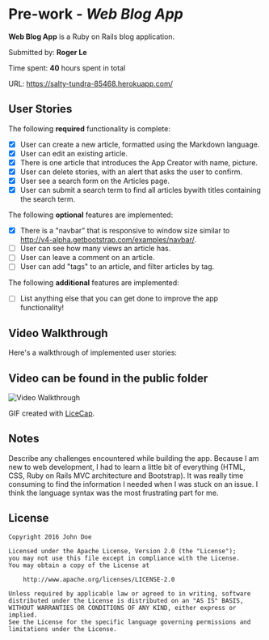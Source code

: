 # Pre-work - *Web Blog App*

**Web Blog App** is a Ruby on Rails blog application.

Submitted by: **Roger Le**

Time spent: **40** hours spent in total

URL: https://salty-tundra-85468.herokuapp.com/

## User Stories

The following **required** functionality is complete:

* [X] User can create a new article, formatted using the Markdown language.
* [X] User can edit an existing article.
* [X] There is one article that introduces the App Creator with name, picture.
* [X] User can delete stories, with an alert that asks the user to confirm.
* [X] User see a search form on the Articles page.
* [X] User can submit a search term to find all articles bywith titles containing the search term.

The following **optional** features are implemented:
* [X] There is a "navbar" that is responsive to window size similar to http://v4-alpha.getbootstrap.com/examples/navbar/. 
* [ ] User can see how many views an article has. 
* [ ] User can leave a comment on an article.
* [ ] User can add "tags" to an article, and filter articles by tag. 

The following **additional** features are implemented:

- [ ] List anything else that you can get done to improve the app functionality!

## Video Walkthrough 

Here's a walkthrough of implemented user stories:
## Video can be found in the public folder ##

![Video Walkthrough](Ruby_Prework_Roger_Le.gif)

GIF created with [LiceCap](http://www.cockos.com/licecap/).

## Notes

Describe any challenges encountered while building the app.
Because I am new to web development, I had to learn a little bit of everything (HTML, CSS, Ruby on Rails MVC architecture and Bootstrap). It was really time consuming to find the information I needed when I was stuck on an issue. I think the language syntax was the most frustrating part for me.

## License

    Copyright 2016 John Doe

    Licensed under the Apache License, Version 2.0 (the "License");
    you may not use this file except in compliance with the License.
    You may obtain a copy of the License at

        http://www.apache.org/licenses/LICENSE-2.0

    Unless required by applicable law or agreed to in writing, software
    distributed under the License is distributed on an "AS IS" BASIS,
    WITHOUT WARRANTIES OR CONDITIONS OF ANY KIND, either express or implied.
    See the License for the specific language governing permissions and
    limitations under the License.

